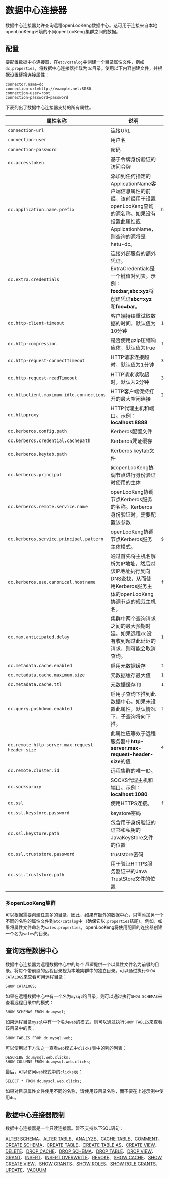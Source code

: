 
# 数据中心连接器

数据中心连接器允许查询远程openLooKeng数据中心。这可用于连接来自本地openLooKeng环境的不同openLooKeng集群之间的数据。

## 配置

要配置数据中心连接器，在`etc/catalog`中创建一个目录属性文件，例如`dc.properties`，将数据中心连接器挂载为`dc`目录。使用以下内容创建文件，并根据设置替换连接属性：

```{.none}
connector.name=dc
connection-url=http://example.net:8080
connection-user=root
connection-password=password
```

下表列出了数据中心连接器支持的所有属性。

| 属性名称| 说明| 默认值|
|----------|----------|----------|
| `connection-url`| 连接URL| |
| `connection-user`| 用户名| |
| `connection-password`| 密码| |
| `dc.accesstoken`| 基于令牌身份验证的访问令牌| |
| `dc.application.name.prefix`| 添加到任何指定的ApplicationName客户端信息属性的前缀，该前缀用于设置openLooKeng查询的源名称。如果没有设置此属性或ApplicationName，则查询的源将是hetu-dc。| `hetu-dc`|
| `dc.extra.credentials`| 连接外部服务的额外凭证。ExtraCredentials是一个键值对列表。示例：**foo:bar;abc:xyz**将创建凭证**abc=xyz**和**foo=bar**。| |
| `dc.http-client-timeout`| 客户端持续重试取数据的时间，默认值为10分钟| `10.00m`|
| `dc.http-compression`| 是否使用gzip压缩响应体，默认值为true| `false`|
| `dc.http-request-connectTimeout`| HTTP请求连接超时，默认值为1分钟| `30.00s`|
| `dc.http-request-readTimeout`| HTTP请求读取超时，默认为2分钟| `30.00s`|
| `dc.httpclient.maximum.idle.connections`| HTTP客户端保持打开的最大空闲连接| `20`|
| `dc.httpproxy`| HTTP代理主机和端口。示例：**localhost:8888**| |
| `dc.kerberos.config.path`| Kerberos配置文件| |
| `dc.kerberos.credential.cachepath`| Kerberos凭证缓存| |
| `dc.kerberos.keytab.path`| Kerberos keytab文件| |
| `dc.kerberos.principal`| 向openLooKeng协调节点进行身份验证时使用的主体| |
| `dc.kerberos.remote.service.name`| openLooKeng协调节点Kerberos服务的名称。Kerberos身份验证时，需要配置该参数| |
| `dc.kerberos.service.principal.pattern`| openLooKeng协调节点Kerberos服务主体模式。| `${SERVICE}@${HOST}`|
| `dc.kerberos.use.canonical.hostname`| 通过首先将主机名解析为IP地址，然后对该IP地址执行反向DNS查找，从而使用Kerberos服务主体的openLooKeng协调节点的规范主机名。| `false`|
| `dc.max.anticipated.delay`| 集群中两个查询请求之间的最大预期时延。如果远程dc没有收到超过此延迟的请求，则可能会取消查询。| `10.00m`|
| `dc.metadata.cache.enabled`| 启用元数据缓存| `true`|
| `dc.metadata.cache.maximum.size`| 元数据缓存最大值| `10000`|
| `dc.metadata.cache.ttl`| 元数据缓存Ttl| `1.00s`|
| `dc.query.pushdown.enabled`| 启用子查询下推到此数据中心。如果未设置此属性，默认情况下，子查询将向下推。| `true`|
| `dc.remote-http-server.max-request-header-size`| 此属性应等效于远程服务器中**http-server.max-request-header-size**的值| `4kB`|
| `dc.remote.cluster.id`| 远程集群的唯一ID。| |
| `dc.socksproxy`| SOCKS代理主机和端口。示例：**localhost:1080**| |
| `dc.ssl`| 使用HTTPS连接。| `false`|
| `dc.ssl.keystore.password`| keystore密码| |
| `dc.ssl.keystore.path`| 包含用于身份验证的证书和私钥的JavaKeyStore文件的位置| |
| `dc.ssl.truststore.password`| truststore密码| |
| `dc.ssl.truststore.path`| 用于验证HTTPS服务器证书的Java TrustStore文件的位置| |

### 多openLooKeng集群

可以根据需要创建任意多的目录，因此，如果有额外的数据中心，只需添加另一个不同的名称的属性文件到`etc/catalog`中（确保它以`.properties`结尾）。例如，如果将属性文件命名为`sales.properties`，openLooKeng将使用配置的连接器创建一个名为`sales`的目录。

## 查询远程数据中心

数据中心连接器为远程数据中心中的每个*目录*提供一个以属性文件名为前缀的目录。将每个带前缀的远程目录视为本地集群中的独立目录。可以通过执行`SHOW CATALOGS`来查看可用远程目录：

    SHOW CATALOGS;

如果在远程数据中心中有一个名为`mysql`的目录，则可以通过执行`SHOW SCHEMAS`来查看远程目录中的模式：

    SHOW SCHEMAS FROM dc.mysql;

如果远程目录`mysql`中有一个名为`web`的模式，则可以通过执行`SHOW TABLES`来查看该目录中的表：

    SHOW TABLES FROM dc.mysql.web;

可以使用以下方法之一查看`web`模式中`clicks`表中的列的列表：

    DESCRIBE dc.mysql.web.clicks;
    SHOW COLUMNS FROM dc.mysql.web.clicks;

最后，可以访问`web`模式中的`clicks`表：

    SELECT * FROM dc.mysql.web.clicks;

如果对目录属性文件使用不同的名称，请使用该目录名称，而不要在上述示例中使用`dc`。

## 数据中心连接器限制

数据中心连接器是一个只读连接器。暂不支持以下SQL语句：

[ALTER SCHEMA](../sql/alter-schema.html)、[ALTER TABLE](../sql/alter-table.html)、[ANALYZE](../sql/analyze.html)、[CACHE TABLE](../sql/cache-table.html)、[COMMENT](../sql/comment.html)、[CREATE SCHEMA](../sql/create-schema.html)、[CREATE TABLE](../sql/create-table.html)、[CREATE TABLE AS](../sql/create-table-as.html)、[CREATE VIEW](../sql/create-view.html)、[DELETE](../sql/delete.html)、[DROP CACHE](../sql/drop-cache.html)、[DROP SCHEMA](../sql/drop-schema.html)、[DROP TABLE](../sql/drop-table.html)、[DROP VIEW](../sql/drop-view.html)、[GRANT](../sql/grant.html)、[INSERT](../sql/insert.html)、[INSERT OVERWRITE](../sql/insert-overwrite.html)、[REVOKE](../sql/revoke.html)、[SHOW CACHE](../sql/show-cache.html)、[SHOW CREATE VIEW](../sql/show-create-view.html)、[SHOW GRANTS](../sql/show-grants.html)、[SHOW ROLES](../sql/show-roles.html)、[SHOW ROLE GRANTS](../sql/show-role-grants.html)、[UPDATE](../sql/update.html)、[VACUUM](../sql/vacuum.html)